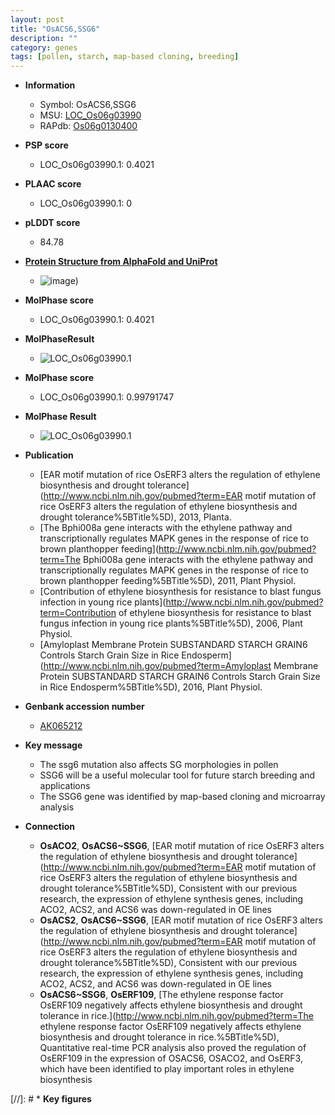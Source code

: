 ```yaml
---
layout: post
title: "OsACS6,SSG6"
description: ""
category: genes
tags: [pollen, starch, map-based cloning, breeding]
---
```


* **Information**  
    + Symbol: OsACS6,SSG6  
    + MSU: [LOC_Os06g03990](http://rice.plantbiology.msu.edu/cgi-bin/ORF_infopage.cgi?orf=LOC_Os06g03990)  
    + RAPdb: [Os06g0130400](http://rapdb.dna.affrc.go.jp/viewer/gbrowse_details/irgsp1?name=Os06g0130400)  

* **PSP score**  
    + LOC_Os06g03990.1: 0.4021 

* **PLAAC score**  
    + LOC_Os06g03990.1: 0 

* **pLDDT score**
    + 84.78

* **[Protein Structure from AlphaFold and UniProt](https://www.uniprot.org/uniprotkb/Q9SNN8/entry#structure)**
    + ![image](https://ricepsp.github.io/images/Q9/AF-Q9SNN8-F1.png))

* **MolPhase score**
    + LOC_Os06g03990.1: 0.4021

* **MolPhaseResult**
    + ![LOC_Os06g03990.1](https://ricepsp.github.io/pictures/LOC_Os06g/LOC_Os06g03990.1.png)

* **MolPhase score**
    + LOC_Os06g03990.1: 0.99791747

* **MolPhase Result**
    + ![LOC_Os06g03990.1](https://304243504.github.io/Pictures/LOC_Os06g/LOC_Os06g03990.1.png)

* **Publication**  
    + [EAR motif mutation of rice OsERF3 alters the regulation of ethylene biosynthesis and drought tolerance](http://www.ncbi.nlm.nih.gov/pubmed?term=EAR motif mutation of rice OsERF3 alters the regulation of ethylene biosynthesis and drought tolerance%5BTitle%5D), 2013, Planta.
    + [The Bphi008a gene interacts with the ethylene pathway and transcriptionally regulates MAPK genes in the response of rice to brown planthopper feeding](http://www.ncbi.nlm.nih.gov/pubmed?term=The Bphi008a gene interacts with the ethylene pathway and transcriptionally regulates MAPK genes in the response of rice to brown planthopper feeding%5BTitle%5D), 2011, Plant Physiol.
    + [Contribution of ethylene biosynthesis for resistance to blast fungus infection in young rice plants](http://www.ncbi.nlm.nih.gov/pubmed?term=Contribution of ethylene biosynthesis for resistance to blast fungus infection in young rice plants%5BTitle%5D), 2006, Plant Physiol.
    + [Amyloplast Membrane Protein SUBSTANDARD STARCH GRAIN6 Controls Starch Grain Size in Rice Endosperm](http://www.ncbi.nlm.nih.gov/pubmed?term=Amyloplast Membrane Protein SUBSTANDARD STARCH GRAIN6 Controls Starch Grain Size in Rice Endosperm%5BTitle%5D), 2016, Plant Physiol.

* **Genbank accession number**  
    + [AK065212](http://www.ncbi.nlm.nih.gov/nuccore/AK065212)

* **Key message**  
    + The ssg6 mutation also affects SG morphologies in pollen
    + SSG6 will be a useful molecular tool for future starch breeding and applications
    + The SSG6 gene was identified by map-based cloning and microarray analysis

* **Connection**  
    + __OsACO2__, __OsACS6~SSG6__, [EAR motif mutation of rice OsERF3 alters the regulation of ethylene biosynthesis and drought tolerance](http://www.ncbi.nlm.nih.gov/pubmed?term=EAR motif mutation of rice OsERF3 alters the regulation of ethylene biosynthesis and drought tolerance%5BTitle%5D), Consistent with our previous research, the expression of ethylene synthesis genes, including ACO2, ACS2, and ACS6 was down-regulated in OE lines
    + __OsACS2__, __OsACS6~SSG6__, [EAR motif mutation of rice OsERF3 alters the regulation of ethylene biosynthesis and drought tolerance](http://www.ncbi.nlm.nih.gov/pubmed?term=EAR motif mutation of rice OsERF3 alters the regulation of ethylene biosynthesis and drought tolerance%5BTitle%5D), Consistent with our previous research, the expression of ethylene synthesis genes, including ACO2, ACS2, and ACS6 was down-regulated in OE lines
    + __OsACS6~SSG6__, __OsERF109__, [The ethylene response factor OsERF109 negatively affects ethylene biosynthesis and drought tolerance in rice.](http://www.ncbi.nlm.nih.gov/pubmed?term=The ethylene response factor OsERF109 negatively affects ethylene biosynthesis and drought tolerance in rice.%5BTitle%5D), Quantitative real-time PCR analysis also proved the regulation of OsERF109 in the expression of OSACS6, OSACO2, and OsERF3, which have been identified to play important roles in ethylene biosynthesis

[//]: # * **Key figures**  


